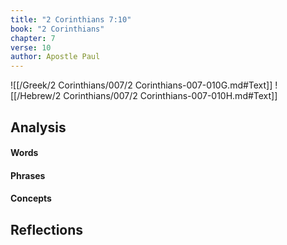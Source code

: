 ```yaml
---
title: "2 Corinthians 7:10"
book: "2 Corinthians"
chapter: 7
verse: 10
author: Apostle Paul
---
```

![[/Greek/2 Corinthians/007/2 Corinthians-007-010G.md#Text]]
![[/Hebrew/2 Corinthians/007/2 Corinthians-007-010H.md#Text]]

## Analysis

#### Words

#### Phrases

#### Concepts

## Reflections
